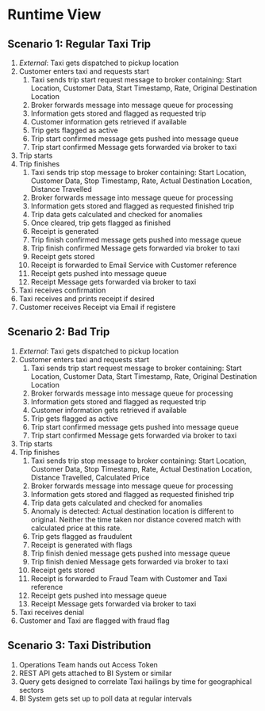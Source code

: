 Runtime View 
============

Scenario 1: Regular Taxi Trip
--------------------------

1. *External*: Taxi gets dispatched to pickup location
2. Customer enters taxi and requests start
   1. Taxi sends trip start request message to broker containing: Start Location, Customer Data, Start Timestamp, Rate, Original Destination Location
   2. Broker forwards message into message queue for processing
   3. Information gets stored and flagged as requested trip
   4. Customer information gets retrieved if available
   5. Trip gets flagged as active
   6. Trip start confirmed message gets pushed into message queue
   7. Trip start confirmed Message gets forwarded via broker to taxi
3. Trip starts
4. Trip finishes
   1. Taxi sends trip stop message to broker containing: Start Location, Customer Data, Stop Timestamp, Rate, Actual Destination Location, Distance Travelled
   2. Broker forwards message into message queue for processing
   3. Information gets stored and flagged as requested finished trip
   4. Trip data gets calculated and checked for anomalies
   5. Once cleared, trip gets flagged as finished
   6. Receipt is generated
   7. Trip finish confirmed message gets pushed into message queue
   8. Trip finish confirmed Message gets forwarded via broker to taxi
   9. Receipt gets stored
   10. Receipt is forwarded to Email Service with Customer reference
   11. Receipt gets pushed into message queue
   12. Receipt Message gets forwarded via broker to taxi
5. Taxi receives confirmation
6. Taxi receives and prints receipt if desired 
7. Customer receives Receipt via Email if registere

Scenario 2: Bad Trip
--------------------------
1. *External*: Taxi gets dispatched to pickup location
2. Customer enters taxi and requests start
   1. Taxi sends trip start request message to broker containing: Start Location, Customer Data, Start Timestamp, Rate, Original Destination Location
   2. Broker forwards message into message queue for processing
   3. Information gets stored and flagged as requested trip
   4. Customer information gets retrieved if available
   5. Trip gets flagged as active
   6. Trip start confirmed message gets pushed into message queue
   7. Trip start confirmed Message gets forwarded via broker to taxi
3. Trip starts
4. Trip finishes
   1. Taxi sends trip stop message to broker containing: Start Location, Customer Data, Stop Timestamp, Rate, Actual Destination Location, Distance Travelled, Calculated Price
   2. Broker forwards message into message queue for processing
   3. Information gets stored and flagged as requested finished trip
   4. Trip data gets calculated and checked for anomalies
   5. Anomaly is detected: Actual destination location is different to original. Neither the time taken nor distance covered match with calculated price at this rate. 
   6. Trip gets flagged as fraudulent
   7. Receipt is generated with flags
   8. Trip finish denied message gets pushed into message queue
   9. Trip finish denied Message gets forwarded via broker to taxi
   10. Receipt gets stored
   11. Receipt is forwarded to Fraud Team with Customer and Taxi reference
   12. Receipt gets pushed into message queue
   13. Receipt Message gets forwarded via broker to taxi
5. Taxi receives denial
6. Customer and Taxi are flagged with fraud flag

Scenario 3: Taxi Distribution
------------------------------

1. Operations Team hands out Access Token
2. REST API gets attached to BI System or similar
3. Query gets designed to correlate Taxi hailings by time for geographical sectors
4. BI System gets set up to poll data at regular intervals
